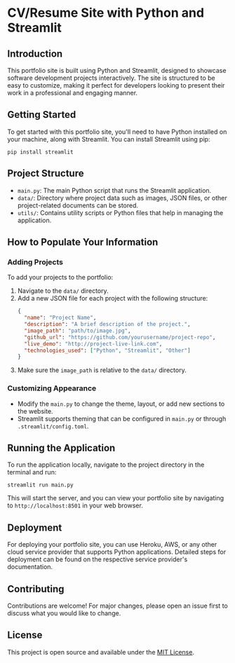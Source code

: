 # CV/Resume Site with Python and Streamlit

## Introduction
This portfolio site is built using Python and Streamlit, designed to showcase software development projects interactively. The site is structured to be easy to customize, making it perfect for developers looking to present their work in a professional and engaging manner.

## Getting Started
To get started with this portfolio site, you'll need to have Python installed on your machine, along with Streamlit. You can install Streamlit using pip:
```
pip install streamlit
```

## Project Structure
- `main.py`: The main Python script that runs the Streamlit application.
- `data/`: Directory where project data such as images, JSON files, or other project-related documents can be stored.
- `utils/`: Contains utility scripts or Python files that help in managing the application.

## How to Populate Your Information
### Adding Projects
To add your projects to the portfolio:
1. Navigate to the `data/` directory.
2. Add a new JSON file for each project with the following structure:
   ```json
   {
     "name": "Project Name",
     "description": "A brief description of the project.",
     "image_path": "path/to/image.jpg",
     "github_url": "https://github.com/yourusername/project-repo",
     "live_demo": "http://project-live-link.com",
     "technologies_used": ["Python", "Streamlit", "Other"]
   }
   ```
3. Make sure the `image_path` is relative to the `data/` directory.

### Customizing Appearance
- Modify the `main.py` to change the theme, layout, or add new sections to the website.
- Streamlit supports theming that can be configured in `main.py` or through `.streamlit/config.toml`.

## Running the Application
To run the application locally, navigate to the project directory in the terminal and run:
```
streamlit run main.py
```
This will start the server, and you can view your portfolio site by navigating to `http://localhost:8501` in your web browser.

## Deployment
For deploying your portfolio site, you can use Heroku, AWS, or any other cloud service provider that supports Python applications. Detailed steps for deployment can be found on the respective service provider's documentation.

## Contributing
Contributions are welcome! For major changes, please open an issue first to discuss what you would like to change.

## License
This project is open source and available under the [MIT License](LICENSE).
